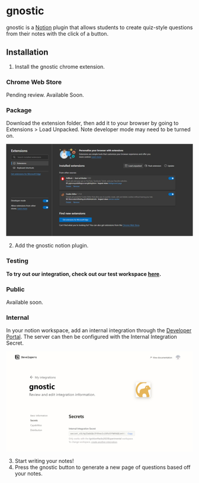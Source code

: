 # gnostic

gnostic is a [Notion](https://www.notion.so/) plugin that allows students to create quiz-style questions from their notes with the click of a button. 

## Installation

1. Install the gnostic chrome extension.

### Chrome Web Store

Pending review. Available Soon.

### Package

Download the extension folder, then add it to your browser by going to Extensions > Load Unpacked. Note developer mode may need to be turned on.

![Demo](static/image.png)

2. Add the gnostic notion plugin.

### Testing

**To try out our integration, check out our test workspace [here](https://www.notion.so/invite/62ca4cb16817e4239716d000cf4bed81f34073ff).**

### Public

Available soon.

### Internal

In your notion workspace, add an internal integration through the [Developer Portal](https://www.notion.so/my-integrations/). The server can then be configured with the Internal Integration Secret.

![Internal](static/internal.png)

3. Start writing your notes!
4. Press the gnostic button to generate a new page of questions based off your notes.
